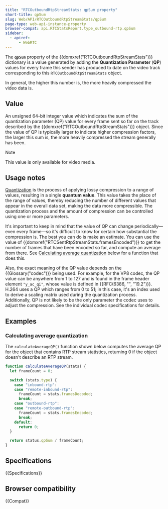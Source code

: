 ```yaml
---
title: "RTCOutboundRtpStreamStats: qpSum property"
short-title: qpSum
slug: Web/API/RTCOutboundRtpStreamStats/qpSum
page-type: web-api-instance-property
browser-compat: api.RTCStatsReport.type_outbound-rtp.qpSum
sidebar:
  - apiref:
      - WebRTC
---
```


The **`qpSum`** property of the {{domxref("RTCOutboundRtpStreamStats")}} dictionary is a value generated by adding the **Quantization Parameter** (**QP**) values for every frame this sender has produced to date on the video track corresponding to this `RTCOutboundRtpStreamStats` object.

In general, the higher this number is, the more heavily compressed the video data is.

## Value

An unsigned 64-bit integer value which indicates the sum of the quantization parameter (QP) value for every frame sent so far on the track described by the {{domxref("RTCOutboundRtpStreamStats")}} object.
Since the value of QP is typically larger to indicate higher compression factors, the larger this sum is, the more heavily compressed the stream generally has been.

> [!NOTE]
> This value is only available for video media.

## Usage notes

[Quantization](https://en.wikipedia.org/wiki/Quantization) is the process of applying lossy compression
to a range of values, resulting in a single **quantum value**. This value
takes the place of the range of values, thereby reducing the number of different values
that appear in the overall data set, making the data more compressible. The quantization
process and the amount of compression can be controlled using one or more parameters.

It's important to keep in mind that the value of QP can change periodically—even every
frame—so it's difficult to know for certain how substantial the compression is. The best
you can do is make an estimate. You can use the value of
{{domxref("RTCSentRtpStreamStats.framesEncoded")}} to get the number of frames that have
been encoded so far, and compute an average from there. See [Calculating average quantization](#calculating_average_quantization) below for a function that does this.

Also, the exact meaning of the QP value depends on the {{Glossary("codec")}} being
used. For example, for the VP8 codec, the QP value can be anywhere from 1 to 127 and is
found in the frame header element `"y_ac_qi"`, whose value is defined in
{{RFC(6386, "", "19.2")}}. H.264 uses a QP which ranges from 0 to 51; in this case, it's an
index used to derive a scaling matrix used during the quantization process.
Additionally, QP is not likely to be the only parameter the codec uses to adjust the
compression. See the individual codec specifications for details.

## Examples

### Calculating average quantization

The `calculateAverageQP()` function shown below computes the average QP for the object that contains RTP stream statistics, returning 0 if the object doesn't describe an RTP stream.

```js
function calculateAverageQP(stats) {
  let frameCount = 0;

  switch (stats.type) {
    case "inbound-rtp":
    case "remote-inbound-rtp":
      frameCount = stats.framesDecoded;
      break;
    case "outbound-rtp":
    case "remote-outbound-rtp":
      frameCount = stats.framesEncoded;
      break;
    default:
      return 0;
  }

  return status.qpSum / frameCount;
}
```

## Specifications

{{Specifications}}

## Browser compatibility

{{Compat}}
